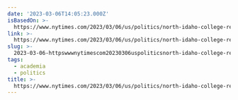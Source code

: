 ```yaml
---
date: '2023-03-06T14:05:23.000Z'
isBasedOn: >-
  https://www.nytimes.com/2023/03/06/us/politics/north-idaho-college-republicans.html
link: >-
  https://www.nytimes.com/2023/03/06/us/politics/north-idaho-college-republicans.html
slug: >-
  2023-03-06-httpswwwnytimescom20230306uspoliticsnorth-idaho-college-republicanshtml
tags:
  - academia
  - politics
title: >-
  https://www.nytimes.com/2023/03/06/us/politics/north-idaho-college-republicans.html
---
```


